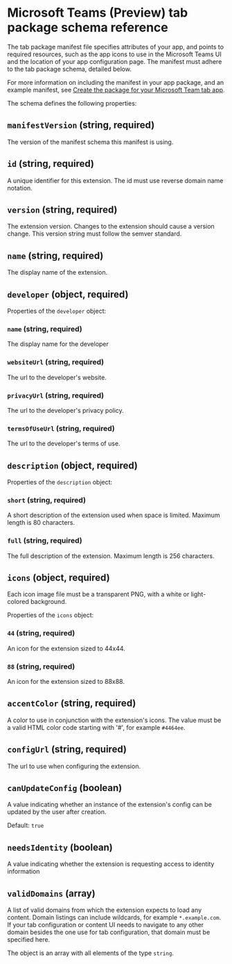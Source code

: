﻿# Microsoft Teams (Preview) tab package schema reference

The tab package manifest file specifies attributes of your app, and points to required resources, such as the app icons to use in the Microsoft Teams UI and the location of your app configuration page. The manifest must adhere to the tab package schema, detailed below. 

For more information on including the manifest in your app package, and an example manifest, see [Create the package for your Microsoft Team tab app](createtabpackage.md).

The schema defines the following properties:

## `manifestVersion` (string, required)

The version of the manifest schema this manifest is using.

## `id` (string, required)

A unique identifier for this extension. The id must use reverse domain name notation.

## `version` (string, required)

The extension version. Changes to the extension should cause a version change. This version string must follow the semver standard.

## `name` (string, required)

The display name of the extension.

## `developer` (object, required)

Properties of the `developer` object:

### `name` (string, required)

The display name for the developer

### `websiteUrl` (string, required)

The url to the developer's website.

### `privacyUrl` (string, required)

The url to the developer's privacy policy.

### `termsOfUseUrl` (string, required)

The url to the developer's terms of use.

## `description` (object, required)

Properties of the `description` object:

### `short` (string, required)

A short description of the extension used when space is limited. Maximum length is 80 characters.

### `full` (string, required)

The full description of the extension. Maximum length is 256 characters.

## `icons` (object, required)

Each icon image file must be a transparent PNG, with a white or light-colored background.

Properties of the `icons` object:

### `44` (string, required)

An icon for the extension sized to 44x44.

### `88` (string, required)

An icon for the extension sized to 88x88.

## `accentColor` (string, required)

A color to use in conjunction with the extension's icons. The value must be a valid HTML color code starting with '#', for example `#4464ee`.

## `configUrl` (string, required)

The url to use when configuring the extension.

## `canUpdateConfig` (boolean)

A value indicating whether an instance of the extension's config can be updated by the user after creation.

Default: `true`

## `needsIdentity` (boolean)

A value indicating whether the extension is requesting access to identity information

## `validDomains` (array)

A list of valid domains from which the extension expects to load any content. Domain listings can include wildcards, for example `*.example.com`. If your tab configuration or content UI needs to navigate to any other domain besides the one use for tab configuration, that domain must be specified here.

The object is an array with all elements of the type `string`.
